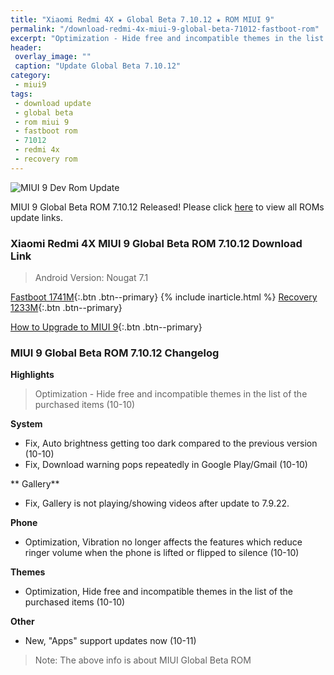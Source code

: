 ```yaml
---
title: "Xiaomi Redmi 4X ★ Global Beta 7.10.12 ★ ROM MIUI 9"
permalink: "/download-redmi-4x-miui-9-global-beta-71012-fastboot-rom"
excerpt: "Optimization - Hide free and incompatible themes in the list of the purchased items (10-10)"
header:
 overlay_image: ""
 caption: "Update Global Beta 7.10.12"
category:
 - miui9
tags:
 - download update
 - global beta
 - rom miui 9
 - fastboot rom
 - 71012
 - redmi 4x
 - recovery rom
---
```


![MIUI 9 Dev Rom Update](https://4.bp.blogspot.com/-qqIUzuXskqM/WbleuZqqmeI/AAAAAAAAL8A/0z9DaYS9ULgVgF2pRb1WQAdDMUpdLW3VwCLcBGAs/s1600/Global-Developer-MIUI9.jpeg)

MIUI 9 Global Beta ROM 7.10.12 Released! Please click [here](https://mi.knoacc.org/miui-9-beta-global-71012-download-links) to view all ROMs update links.

### Xiaomi Redmi 4X MIUI 9 Global Beta ROM 7.10.12 Download Link

> Android Version: Nougat 7.1

[Fastboot 1741M](http://bigota.d.miui.com/7.10.12/santoni_global_images_7.10.12_20171012.0000.00_7.1_global_f6bb6a9bb9.tgz){:.btn .btn--primary}
{% include inarticle.html %}
[Recovery 1233M](http://bigota.d.miui.com/7.10.12/miui_HM4XGlobal_7.10.12_1b8cf390c6_7.1.zip){:.btn .btn--primary}

[How to Upgrade to MIUI 9](https://mi.knoacc.org/simple-complete-guide-upgrade-to-miui-9){:.btn .btn--primary}

### MIUI 9 Global Beta ROM 7.10.12 Changelog

**Highlights**

> Optimization - Hide free and incompatible themes in the list of the purchased items (10-10)

**System**

- Fix, Auto brightness getting too dark compared to the previous version (10-10)
- Fix, Download warning pops repeatedly in Google Play/Gmail (10-10)

** Gallery**

- Fix, Gallery is not playing/showing videos after update to 7.9.22.

**Phone**

- Optimization, Vibration no longer affects the features which reduce ringer volume when the phone is lifted or flipped to silence (10-10)

**Themes**

- Optimization, Hide free and incompatible themes in the list of the purchased items (10-10)

**Other**

- New, "Apps" support updates now (10-11)

> Note: The above info is about MIUI Global Beta ROM

